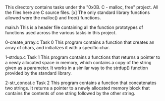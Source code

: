 This directory contains tasks under the "0x0B. C - malloc, free" project.
All the files here are C source files.
[x] The only standard library functions allowed were the malloc() and free() functions.


main.h
This is a header file containing all the function prototypes of functions used across the various tasks in this project.

0-create_array.c
Task 0
This program contains a function that creates an array of chars, and initializes it with a specific char.

1-strdup.c
Task 1
This program contains a functions that returns a pointer to a newly allocated space in memory, which contains a copy of the string given as a parameter.
It works in a similar way to the strdup() function provided by the standard library.

2-str_concat.c
Task 2
This program contains a function that concatenates two strings.
It returns a pointer to a newly allocated memory block that contains the contents of one string followed by the other string.
